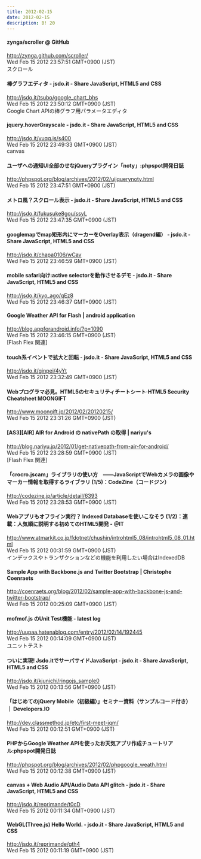 ```yaml
---
title: 2012-02-15
date: 2012-02-15
description: B! 20
---
```


#### zynga/scroller @ GitHub
http://zynga.github.com/scroller/<br>
Wed Feb 15 2012 23:57:51 GMT+0900 (JST)<br>
スクロール


#### 棒グラフエディタ - jsdo.it - Share JavaScript, HTML5 and CSS
http://jsdo.it/tsubo/google_chart_bhs<br>
Wed Feb 15 2012 23:50:12 GMT+0900 (JST)<br>
Google Chart APIの棒グラフ用パラメータエディタ


#### jquery.hoverGrayscale - jsdo.it - Share JavaScript, HTML5 and CSS
http://jsdo.it/yuqq.js/s400<br>
Wed Feb 15 2012 23:49:33 GMT+0900 (JST)<br>
canvas


#### ユーザへの通知UI全部のせなjQueryプラグイン「noty」:phpspot開発日誌
http://phpspot.org/blog/archives/2012/02/uijquerynoty.html<br>
Wed Feb 15 2012 23:47:51 GMT+0900 (JST)<br>


#### メトロ風？スクロール表示 - jsdo.it - Share JavaScript, HTML5 and CSS
http://jsdo.it/fukusuke8gou/ssyL<br>
Wed Feb 15 2012 23:47:35 GMT+0900 (JST)<br>


#### googlemapでmap矩形内にマーカーをOverlay表示（dragend編） - jsdo.it - Share JavaScript, HTML5 and CSS
http://jsdo.it/chapa0106/wCav<br>
Wed Feb 15 2012 23:46:59 GMT+0900 (JST)<br>


#### mobile safari向け:active selectorを動作させるデモ - jsdo.it - Share JavaScript, HTML5 and CSS
http://jsdo.it/kyo_ago/qEz8<br>
Wed Feb 15 2012 23:46:37 GMT+0900 (JST)<br>


####  Google Weather API for Flash | android application
http://blog.appforandroid.info/?p=1090<br>
Wed Feb 15 2012 23:46:15 GMT+0900 (JST)<br>
[Flash Flex 関連]


#### touch系イベントで拡大と回転 - jsdo.it - Share JavaScript, HTML5 and CSS
http://jsdo.it/ginpei/4yYt<br>
Wed Feb 15 2012 23:32:49 GMT+0900 (JST)<br>


#### Webプログラマ必見。HTML5のセキュリティチートシート·HTML5 Security Cheatsheet MOONGIFT
http://www.moongift.jp/2012/02/20120215/<br>
Wed Feb 15 2012 23:31:26 GMT+0900 (JST)<br>


#### [AS3][AIR] AIR for Android の nativePath の取得 | nariyu's
http://blog.nariyu.jp/2012/01/get-nativepath-from-air-for-android/<br>
Wed Feb 15 2012 23:28:59 GMT+0900 (JST)<br>
[Flash Flex 関連]


#### 「crocro.jscam」ライブラリの使い方　――JavaScriptでWebカメラの画像やマーカー情報を取得するライブラリ (1/5)：CodeZine（コードジン）
http://codezine.jp/article/detail/6393<br>
Wed Feb 15 2012 23:28:53 GMT+0900 (JST)<br>


####  Webアプリもオフライン実行？ Indexed Databaseを使いこなそう (1/2)：連載：人気順に説明する初めてのHTML5開発 - ＠IT
http://www.atmarkit.co.jp/fdotnet/chushin/introhtml5_08/introhtml5_08_01.html<br>
Wed Feb 15 2012 00:31:59 GMT+0900 (JST)<br>
インデックスやトランザクションなどの機能を利用したい場合はIndexedDB


#### Sample App with Backbone.js and Twitter Bootstrap | Christophe Coenraets
http://coenraets.org/blog/2012/02/sample-app-with-backbone-js-and-twitter-bootstrap/<br>
Wed Feb 15 2012 00:25:09 GMT+0900 (JST)<br>


#### mofmof.js のUnit Test機能 - latest log
http://uupaa.hatenablog.com/entry/2012/02/14/192445<br>
Wed Feb 15 2012 00:14:09 GMT+0900 (JST)<br>
ユニットテスト


#### ついに実現! Jsdo.itでサーバサイドJavaScript - jsdo.it - Share JavaScript, HTML5 and CSS
http://jsdo.it/kjunichi/ringojs_sample0<br>
Wed Feb 15 2012 00:13:56 GMT+0900 (JST)<br>


#### 「はじめてのjQuery Mobile（初級編）」セミナー資料（サンプルコード付き） ｜ Developers.IO
http://dev.classmethod.jp/etc/first-meet-jqm/<br>
Wed Feb 15 2012 00:12:51 GMT+0900 (JST)<br>


#### PHPからGoogle Weather APIを使ったお天気アプリ作成チュートリアル:phpspot開発日誌
http://phpspot.org/blog/archives/2012/02/phpgoogle_weath.html<br>
Wed Feb 15 2012 00:12:38 GMT+0900 (JST)<br>


#### canvas + Web Audio API/Audio Data API glitch - jsdo.it - Share JavaScript, HTML5 and CSS
http://jsdo.it/reprimande/t0cD<br>
Wed Feb 15 2012 00:11:34 GMT+0900 (JST)<br>


#### WebGL(Three.js) Hello World. - jsdo.it - Share JavaScript, HTML5 and CSS
http://jsdo.it/reprimande/gth4<br>
Wed Feb 15 2012 00:11:19 GMT+0900 (JST)<br>


